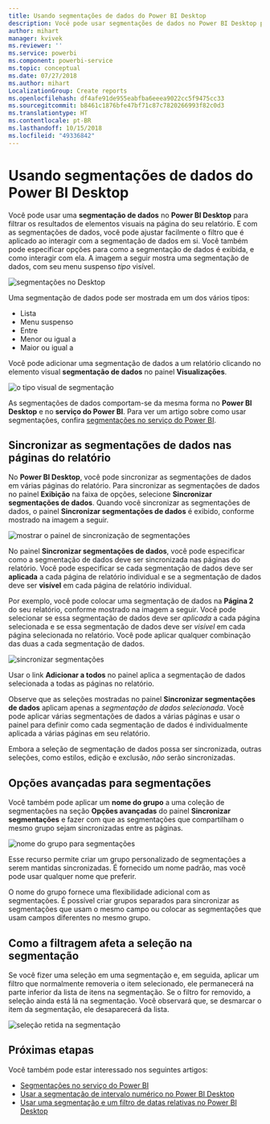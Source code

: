 ```yaml
---
title: Usando segmentações de dados do Power BI Desktop
description: Você pode usar segmentações de dados no Power BI Desktop para filtrar, realçar e personalizar relatórios
author: mihart
manager: kvivek
ms.reviewer: ''
ms.service: powerbi
ms.component: powerbi-service
ms.topic: conceptual
ms.date: 07/27/2018
ms.author: mihart
LocalizationGroup: Create reports
ms.openlocfilehash: df4afe91de955eabfba6eeea9022cc5f9475cc33
ms.sourcegitcommit: b8461c1876bfe47bf71c87c7820266993f82c0d3
ms.translationtype: HT
ms.contentlocale: pt-BR
ms.lasthandoff: 10/15/2018
ms.locfileid: "49336842"
---
```

# <a name="using-slicers-power-bi-desktop"></a>Usando segmentações de dados do Power BI Desktop

Você pode usar uma **segmentação de dados** no **Power BI Desktop** para filtrar os resultados de elementos visuais na página do seu relatório. E com as segmentações de dados, você pode ajustar facilmente o filtro que é aplicado ao interagir com a segmentação de dados em si. Você também pode especificar opções para como a segmentação de dados é exibida, e como interagir com ela. A imagem a seguir mostra uma segmentação de dados, com seu menu suspenso *tipo* visível. 

![segmentações no Desktop](./media/desktop-slicers/desktop-slicers_01.png)

Uma segmentação de dados pode ser mostrada em um dos vários tipos:

* Lista
* Menu suspenso
* Entre
* Menor ou igual a
* Maior ou igual a

Você pode adicionar uma segmentação de dados a um relatório clicando no elemento visual **segmentação de dados** no painel **Visualizações**.

![o tipo visual de segmentação](./media/desktop-slicers/desktop-slicers_02.png)

As segmentações de dados comportam-se da mesma forma no **Power BI Desktop** e no **serviço do Power BI**. Para ver um artigo sobre como usar segmentações, confira [segmentações no serviço do Power BI](power-bi-visualization-slicers.md).

## <a name="synchronize-slicers-across-report-pages"></a>Sincronizar as segmentações de dados nas páginas do relatório

No **Power BI Desktop**, você pode sincronizar as segmentações de dados em várias páginas do relatório. Para sincronizar as segmentações de dados no painel **Exibição** na faixa de opções, selecione **Sincronizar segmentações de dados**. Quando você sincronizar as segmentações de dados, o painel **Sincronizar segmentações de dados** é exibido, conforme mostrado na imagem a seguir.

![mostrar o painel de sincronização de segmentações](./media/desktop-slicers/desktop-slicers_03.png)

No painel **Sincronizar segmentações de dados**, você pode especificar como a segmentação de dados deve ser sincronizada nas páginas do relatório. Você pode especificar se cada segmentação de dados deve ser **aplicada** a cada página de relatório individual e se a segmentação de dados deve ser **visível** em cada página de relatório individual.

Por exemplo, você pode colocar uma segmentação de dados na **Página 2** do seu relatório, conforme mostrado na imagem a seguir. Você pode selecionar se essa segmentação de dados deve ser *aplicada* a cada página selecionada e se essa segmentação de dados deve ser *visível* em cada página selecionada no relatório. Você pode aplicar qualquer combinação das duas a cada segmentação de dados. 

![sincronizar segmentações](./media/desktop-slicers/desktop-slicers_04.png)

Usar o link **Adicionar a todos** no painel aplica a segmentação de dados selecionada a todas as páginas no relatório.


Observe que as seleções mostradas no painel **Sincronizar segmentações de dados** aplicam apenas a *segmentação de dados selecionada*. Você pode aplicar várias segmentações de dados a várias páginas e usar o painel para definir como cada segmentação de dados é individualmente aplicada a várias páginas em seu relatório. 

Embora a seleção de segmentação de dados possa ser sincronizada, outras seleções, como estilos, edição e exclusão, *não* serão sincronizadas. 

## <a name="advanced-options-for-slicers"></a>Opções avançadas para segmentações

Você também pode aplicar um **nome do grupo** a uma coleção de segmentações na seção **Opções avançadas** do painel **Sincronizar segmentações** e fazer com que as segmentações que compartilham o mesmo grupo sejam sincronizadas entre as páginas. 

![nome do grupo para segmentações](./media/desktop-slicers/desktop-slicers_05.png)

Esse recurso permite criar um grupo personalizado de segmentações a serem mantidas sincronizadas. É fornecido um nome padrão, mas você pode usar qualquer nome que preferir. 

O nome do grupo fornece uma flexibilidade adicional com as segmentações. É possível criar grupos separados para sincronizar as segmentações que usam o mesmo campo ou colocar as segmentações que usam campos diferentes no mesmo grupo. 

## <a name="how-filtering-affects-selection-in-slicers"></a>Como a filtragem afeta a seleção na segmentação

Se você fizer uma seleção em uma segmentação e, em seguida, aplicar um filtro que normalmente removeria o item selecionado, ele permanecerá na parte inferior da lista de itens na segmentação. Se o filtro for removido, a seleção ainda está lá na segmentação. Você observará que, se desmarcar o item da segmentação, ele desaparecerá da lista.

![seleção retida na segmentação](./media/desktop-slicers/retained-selection-in-slicers.gif)


## <a name="next-steps"></a>Próximas etapas

Você também pode estar interessado nos seguintes artigos:

* [Segmentações no serviço do Power BI](power-bi-visualization-slicers.md)
* [Usar a segmentação de intervalo numérico no Power BI Desktop](../desktop-slicer-numeric-range.md)
* [Usar uma segmentação e um filtro de datas relativas no Power BI Desktop](desktop-slicer-filter-date-range.md)

